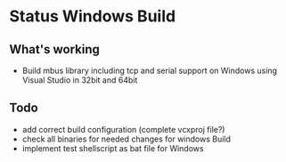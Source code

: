 # Status Windows Build

## What's working
* Build mbus library including tcp and serial support on Windows using Visual Studio in 32bit and 64bit

## Todo
* add correct build configuration (complete vcxproj file?)
* check all binaries for needed changes for windows Build
* implement test shellscript as bat file for Windows
